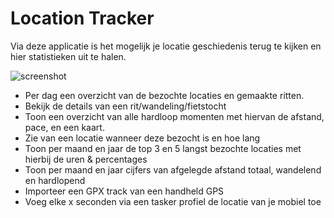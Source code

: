 # Location Tracker
Via deze applicatie is het mogelijk je locatie geschiedenis terug te kijken en hier statistieken uit te halen.

![screenshot](https://user-images.githubusercontent.com/19265518/73966224-e8f91400-4915-11ea-9b39-2673915dc918.png)

- Per dag een overzicht van de bezochte locaties en gemaakte ritten.
- Bekijk de details van een rit/wandeling/fietstocht
- Toon een overzicht van alle hardloop momenten met hiervan de afstand, pace, en een kaart.
- Zie van een locatie wanneer deze bezocht is en hoe lang
- Toon per maand en jaar de top 3 en 5 langst bezochte locaties met hierbij de uren & percentages
- Toon per maand en jaar cijfers van afgelegde afstand totaal, wandelend en hardlopend
- Importeer een GPX track van een handheld GPS
- Voeg elke x seconden via een tasker profiel de locatie van je mobiel toe

